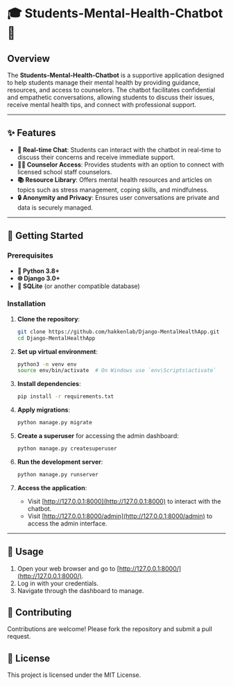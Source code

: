 # 🎓 Students-Mental-Health-Chatbot 🤖

## Overview
The **Students-Mental-Health-Chatbot** is a supportive application designed to help students manage their mental health by providing guidance, resources, and access to counselors. The chatbot facilitates confidential and empathetic conversations, allowing students to discuss their issues, receive mental health tips, and connect with professional support.

---

## ✨ Features
- **💬 Real-time Chat**: Students can interact with the chatbot in real-time to discuss their concerns and receive immediate support.
- **👩‍🏫 Counselor Access**: Provides students with an option to connect with licensed school staff counselors.
- **📚 Resource Library**: Offers mental health resources and articles on topics such as stress management, coping skills, and mindfulness.
- **🔒 Anonymity and Privacy**: Ensures user conversations are private and data is securely managed.

---

## 🚀 Getting Started

### Prerequisites
- **🐍 Python 3.8+**
- **🌐 Django 3.0+**
- **💾 SQLite** (or another compatible database)

### Installation

1. **Clone the repository**:
    ```bash
    git clone https://github.com/hakkenlab/Django-MentalHealthApp.git
    cd Django-MentalHealthApp
    ```

2. **Set up virtual environment**:
    ```bash
    python3 -m venv env
    source env/bin/activate  # On Windows use `env\Scripts\activate`
    ```

3. **Install dependencies**:
    ```bash
    pip install -r requirements.txt
    ```

4. **Apply migrations**:
    ```bash
    python manage.py migrate
    ```

5. **Create a superuser** for accessing the admin dashboard:
    ```bash
    python manage.py createsuperuser
    ```

6. **Run the development server**:
    ```bash
    python manage.py runserver
    ```

7. **Access the application**:
    - Visit [http://127.0.0.1:8000](http://127.0.0.1:8000) to interact with the chatbot.
    - Visit [http://127.0.0.1:8000/admin](http://127.0.0.1:8000/admin) to access the admin interface.

---

## 📖 Usage

1. Open your web browser and go to [http://127.0.0.1:8000/](http://127.0.0.1:8000/).
2. Log in with your credentials.
3. Navigate through the dashboard to manage.

## 🤝 Contributing

Contributions are welcome! Please fork the repository and submit a pull request.

## 📜 License

This project is licensed under the MIT License.